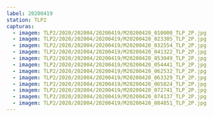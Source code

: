 ```yaml
---
label: 20200419
station: TLP2
capturas:
  - imagem: TLP2/2020/202004/20200419/M20200420_010000_TLP_2P.jpg
  - imagem: TLP2/2020/202004/20200419/M20200420_023305_TLP_2P.jpg
  - imagem: TLP2/2020/202004/20200419/M20200420_032554_TLP_2P.jpg
  - imagem: TLP2/2020/202004/20200419/M20200420_041322_TLP_2P.jpg
  - imagem: TLP2/2020/202004/20200419/M20200420_053049_TLP_2P.jpg
  - imagem: TLP2/2020/202004/20200419/M20200420_054441_TLP_2P.jpg
  - imagem: TLP2/2020/202004/20200419/M20200420_062532_TLP_2P.jpg
  - imagem: TLP2/2020/202004/20200419/M20200420_063329_TLP_2P.jpg
  - imagem: TLP2/2020/202004/20200419/M20200420_065824_TLP_2P.jpg
  - imagem: TLP2/2020/202004/20200419/M20200420_072741_TLP_2P.jpg
  - imagem: TLP2/2020/202004/20200419/M20200420_074137_TLP_2P.jpg
  - imagem: TLP2/2020/202004/20200419/M20200420_084851_TLP_2P.jpg
---
```

